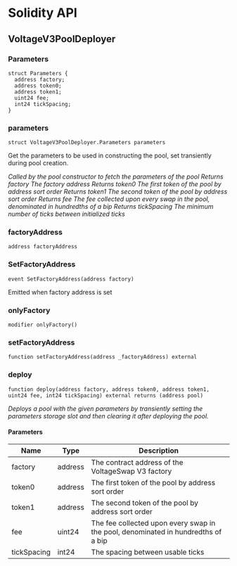 # Solidity API

## VoltageV3PoolDeployer

### Parameters

```solidity
struct Parameters {
  address factory;
  address token0;
  address token1;
  uint24 fee;
  int24 tickSpacing;
}
```

### parameters

```solidity
struct VoltageV3PoolDeployer.Parameters parameters
```

Get the parameters to be used in constructing the pool, set transiently during pool creation.

_Called by the pool constructor to fetch the parameters of the pool
Returns factory The factory address
Returns token0 The first token of the pool by address sort order
Returns token1 The second token of the pool by address sort order
Returns fee The fee collected upon every swap in the pool, denominated in hundredths of a bip
Returns tickSpacing The minimum number of ticks between initialized ticks_

### factoryAddress

```solidity
address factoryAddress
```

### SetFactoryAddress

```solidity
event SetFactoryAddress(address factory)
```

Emitted when factory address is set

### onlyFactory

```solidity
modifier onlyFactory()
```

### setFactoryAddress

```solidity
function setFactoryAddress(address _factoryAddress) external
```

### deploy

```solidity
function deploy(address factory, address token0, address token1, uint24 fee, int24 tickSpacing) external returns (address pool)
```

_Deploys a pool with the given parameters by transiently setting the parameters storage slot and then
clearing it after deploying the pool._

#### Parameters

| Name | Type | Description |
| ---- | ---- | ----------- |
| factory | address | The contract address of the VoltageSwap V3 factory |
| token0 | address | The first token of the pool by address sort order |
| token1 | address | The second token of the pool by address sort order |
| fee | uint24 | The fee collected upon every swap in the pool, denominated in hundredths of a bip |
| tickSpacing | int24 | The spacing between usable ticks |

